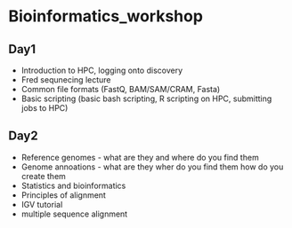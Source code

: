 # Bioinformatics_workshop

## Day1

- Introduction to HPC, logging onto discovery
- Fred sequnecing lecture
- Common file formats (FastQ, BAM/SAM/CRAM, Fasta)
- Basic scripting (basic bash scripting, R scripting on HPC, submitting jobs to HPC)

## Day2

- Reference genomes - what are they and where do you find them
- Genome annoations - what are they wher do you find them how do you create them
- Statistics and bioinformatics
- Principles of alignment
- IGV tutorial
- multiple sequence alignment
